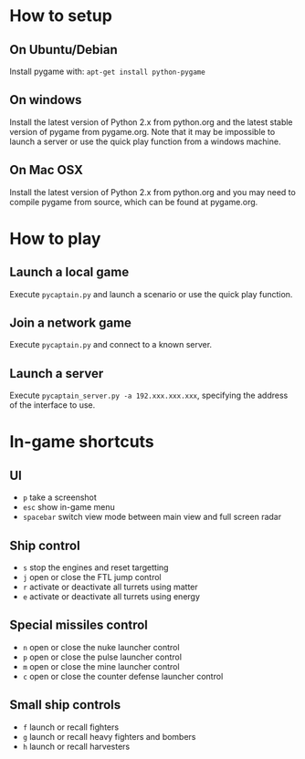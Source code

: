 # How to setup
## On Ubuntu/Debian

Install pygame with: `apt-get install python-pygame`

## On windows

Install the latest version of Python 2.x from python.org and the latest stable version of pygame from pygame.org. Note that it may be impossible to launch a server or use the quick play function from a windows machine.

## On Mac OSX

Install the latest version of Python 2.x from python.org and you may need to compile pygame from source, which can be found at pygame.org.

# How to play
## Launch a local game
Execute `pycaptain.py` and launch a scenario or use the quick play function.

## Join a network game
Execute `pycaptain.py` and connect to a known server.

## Launch a server
Execute `pycaptain_server.py -a 192.xxx.xxx.xxx`, specifying the address of the interface to use.

# In-game shortcuts

## UI

* `p` take a screenshot
* `esc` show in-game menu
* `spacebar` switch view mode between main view and full screen radar

## Ship control

* `s` stop the engines and reset targetting
* `j` open or close the FTL jump control
* `r` activate or deactivate all turrets using matter
* `e` activate or deactivate all turrets using energy

## Special missiles control

* `n` open or close the nuke launcher control
* `p` open or close the pulse launcher control
* `m` open or close the mine launcher control
* `c` open or close the counter defense launcher control

## Small ship controls

* `f` launch or recall fighters
* `g` launch or recall heavy fighters and bombers
* `h` launch or recall harvesters
